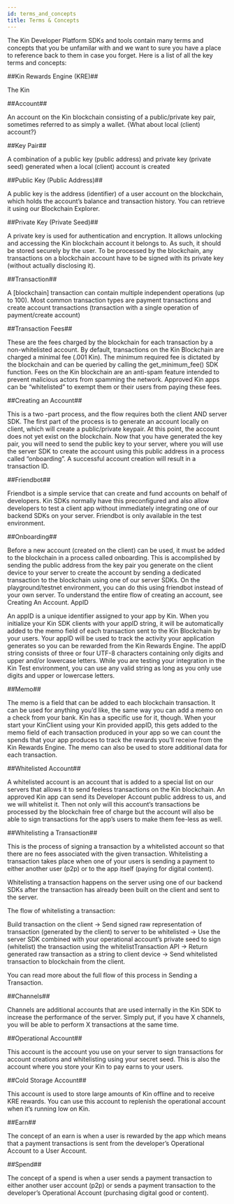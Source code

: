 ```yaml
---
id: terms_and_concepts
title: Terms & Concepts
---
```


The Kin Developer Platform SDKs and tools contain many terms and concepts that you be unfamilar with and we want to sure you have a place to reference back to them in case you forget.  Here is a list of all the key terms and concepts:

##Kin Rewards Engine (KRE)##

The Kin 

##Account##

An account on the Kin blockchain consisting of a public/private key pair, sometimes referred to as simply a wallet. {What about local (client) account?}

##Key Pair##

A combination of a public key (public address) and private key (private seed) generated when a local (client) account is created

##Public Key (Public Address)##

A public key is the address (identifier) of a user account on the blockchain, which holds the account’s balance and transaction history. You can retrieve it using our Blockchain Explorer.

##Private Key (Private Seed)##

A private key is used for authentication and encryption. It allows unlocking and accessing the Kin blockchain account it belongs to. As such, it should be stored securely by the user. To be processed by the blockchain, any transactions on a blockchain account have to be signed with its private key (without actually disclosing it).

##Transaction##

A [blockchain] transaction can contain multiple independent operations (up to 100). 
Most common transaction types are payment transactions and create account transactions (transaction with a single operation of payment/create account)

##Transaction Fees##

These are the fees charged by the blockchain for each transaction by a non-whitelisted account.  By default, transactions on the Kin Blockchain are charged a minimal fee (.001 Kin). The minimum required fee is dictated by the blockchain and can be queried by calling the get_minimum_fee() SDK function.  Fees on the Kin blockchain are an anti-spam feature intended to prevent malicious actors from spamming the network.  Approved Kin apps can be “whitelisted” to exempt them or their users from paying these fees.

##Creating an Account##

This is a two -part process, and the flow requires both the client AND server SDK.  The first part of the process is to generate an account locally on client, which will create a public/private keypair.  At this point, the account does not yet exist on the blockchain.  Now that you have generated the key pair, you will need to send the public key to your server, where you will use the server SDK to create the account using this public address in a process called “onboarding”.  A successful account creation will result in a transaction ID.

##Friendbot##

Friendbot is a simple service that can create and fund accounts on behalf of developers. Kin SDKs normally have this preconfigured and also allow developers to test a client app without immediately integrating one of our backend SDKs on your server. Friendbot is only available in the test environment.


##Onboarding##

Before a new account (created on the client) can be used, it must be added to the blockchain in a process called onboarding.  This is accomplished by sending the public address from the key pair you generate on the client device to your server to create the account by sending a dedicated transaction to the blockchain using one of our server SDKs. On the playground/testnet environment, you can do this using friendbot instead of your own server.  To understand the entire flow of creating an account, see Creating An Account.
AppID 

An appID is a unique identifier assigned to your app by Kin. When you initialize your Kin SDK clients with your appID string, it will be automatically added to the memo field of each transaction sent to the Kin Blockchain by your users. Your appID will be used to track the activity your application generates so you can be rewarded from the Kin Rewards Engine.  The appID string consists of three or four UTF-8 characters containing only digits and upper and/or lowercase letters. While you are testing your integration in the Kin Test environment, you can use any valid string as long as you only use digits and upper or lowercase letters.

##Memo##

The memo is a field that can be added to each blockchain transaction.  It can be used for anything you’d like, the same way you can add a memo on a check from your bank.  Kin has a specific use for it, though.  When your start your KinClient using your Kin provided appID, this gets added to the memo field of each transaction produced in your app so we can count the spends that your app produces to track the rewards you’ll receive from the Kin Rewards Engine. The memo can also be used to store additional data for each transaction.

##Whitelisted Account##

A whitelisted account is an account that is added to a special list on our servers that allows it to send feeless transactions on the Kin blockchain.  An approved Kin app can send its Developer Account public address to us, and we will whitelist it.  Then not only will this account’s transactions be processed by the blockchain free of charge but the account will also be able to sign transactions for the app’s users to make them fee-less as well.

##Whitelisting a Transaction##

This is the process of signing a transaction by a whitelisted account so that there are no fees associated with the given transaction.  Whitelisting a transaction takes place when one of your users is sending a payment to either another user (p2p) or to the app itself (paying for digital content).

Whitelisting a transaction happens on the server using one of our backend SDKs after the transaction has already been built on the client and sent to the server.

The flow of whitelisting a transaction:

Build transaction on the client -> Send signed raw representation of transaction (generated by the client) to server to be whitelisted ->  Use the server SDK combined with your operational account’s private seed to sign (whitelist) the transaction using the whitelistTransaction API -> Return generated raw transaction as a string to client device -> Send whitelisted transaction to blockchain from the client.

You can read more about the full flow of this process in Sending a Transaction.

##Channels##

Channels are additional accounts that are used internally in the Kin SDK to increase the performance of the server. Simply put, if you have X channels, you will be able to perform X transactions at the same time.

##Operational Account##

This account is the account you use on your server to sign transactions for account creations and whitelisting using your secret seed. This is also the account where you store your Kin to pay earns to your users.

##Cold Storage Account## 

This account is used to store large amounts of Kin offline and to receive KRE rewards.  You can use this account to replenish the operational account when it’s running low on Kin.

##Earn##

The concept of an earn is when a user is rewarded by the app which means that a payment transactions is sent from the developer’s Operational Account to a User Account.

##Spend##

The concept of a spend is when a user sends a payment transaction to either another user account (p2p) or sends a payment transaction to the developer’s Operational Account (purchasing digital good or content).

